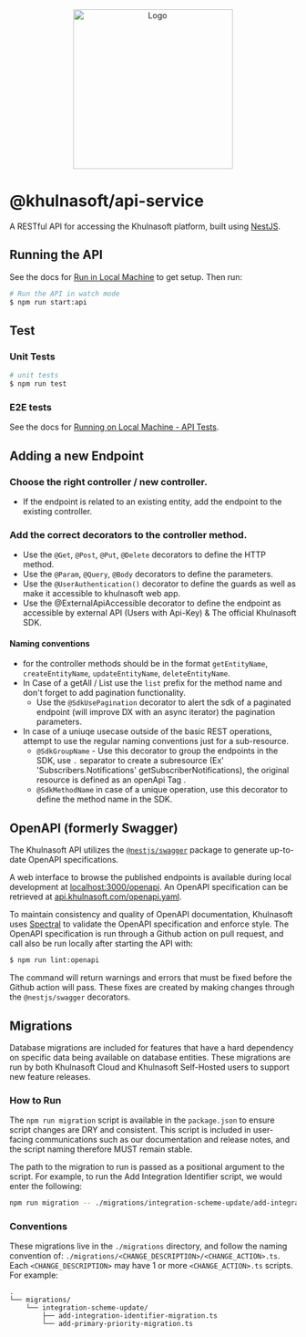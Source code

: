 <div align="center">
  <a href="https://khulnasoft.co" target="_blank">
  <picture>
    <source media="(prefers-color-scheme: dark)" srcset="https://user-images.githubusercontent.com/2233092/213641039-220ac15f-f367-4d13-9eaf-56e79433b8c1.png">
    <img src="https://user-images.githubusercontent.com/2233092/213641043-3bbb3f21-3c53-4e67-afe5-755aeb222159.png" width="280" alt="Logo"/>
  </picture>
  </a>
</div>

# @khulnasoft/api-service

A RESTful API for accessing the Khulnasoft platform, built using [NestJS](https://nestjs.com/).

## Running the API

See the docs for [Run in Local Machine](https://docs.khulnasoft.com/community/run-in-local-machine?utm_campaign=github-api-readme) to get setup. Then run:

```bash
# Run the API in watch mode
$ npm run start:api
```

## Test

### Unit Tests

```bash
# unit tests
$ npm run test
```

### E2E tests

See the docs for [Running on Local Machine - API Tests](https://docs.khulnasoft.com/community/run-in-local-machine#api?utm_campaign=github-api-readme).

## Adding a new Endpoint

### Choose the right controller / new controller.

- If the endpoint is related to an existing entity, add the endpoint to the existing controller.

### Add the correct decorators to the controller method.

- Use the `@Get`, `@Post`, `@Put`, `@Delete` decorators to define the HTTP method.
- Use the `@Param`, `@Query`, `@Body` decorators to define the parameters.
- Use the `@UserAuthentication()` decorator to define the guards as well as make it accessible to khulnasoft web app.
- Use the @ExternalApiAccessible decorator to define the endpoint as accessible by external API (Users with Api-Key) & The official Khulnasoft SDK.

#### Naming conventions

- for the controller methods should be in the format `getEntityName`, `createEntityName`, `updateEntityName`, `deleteEntityName`.
- In Case of a getAll / List use the `list` prefix for the method name and don't forget to add pagination functionality.
  - Use the `@SdkUsePagination` decorator to alert the sdk of a paginated endpoint (will improve DX with an async iterator) the pagination parameters.
- In case of a uniuqe usecase outside of the basic REST operations, attempt to use the regular naming conventions just for a sub-resource.
  - `@SdkGroupName` - Use this decorator to group the endpoints in the SDK, use `.` separator to create a subresource (Ex' 'Subscribers.Notifications' getSubscriberNotifications), the original resource is defined as an openApi Tag .
  - `@SdkMethodName` in case of a unique operation, use this decorator to define the method name in the SDK.

## OpenAPI (formerly Swagger)

The Khulnasoft API utilizes the [`@nestjs/swagger`](https://github.com/nestjs/swagger) package to generate up-to-date OpenAPI specifications.

A web interface to browse the published endpoints is available during local development at [localhost:3000/openapi](https://localhost:3000/openapi). An OpenAPI specification can be retrieved at [api.khulnasoft.com/openapi.yaml](https://api.khulnasoft.com/openapi.yaml).

To maintain consistency and quality of OpenAPI documentation, Khulnasoft uses [Spectral](https://github.com/stoplightio/spectral) to validate the OpenAPI specification and enforce style. The OpenAPI specification is run through a Github action on pull request, and call also be run locally after starting the API with:

```bash
$ npm run lint:openapi
```

The command will return warnings and errors that must be fixed before the Github action will pass. These fixes are created by making changes through the `@nestjs/swagger` decorators.

## Migrations

Database migrations are included for features that have a hard dependency on specific data being available on database entities. These migrations are run by both Khulnasoft Cloud and Khulnasoft Self-Hosted users to support new feature releases.

### How to Run

The `npm run migration` script is available in the `package.json` to ensure script changes are DRY and consistent. This script is included in user-facing communications such as our documentation and release notes, and the script naming therefore MUST remain stable.

The path to the migration to run is passed as a positional argument to the script. For example, to run the Add Integration Identifier script, we would enter the following:

```bash
npm run migration -- ./migrations/integration-scheme-update/add-integration-identifier-migration.ts
```

### Conventions

These migrations live in the `./migrations` directory, and follow the naming convention of:
`./migrations/<CHANGE_DESCRIPTION>/<CHANGE_ACTION>.ts`. Each `<CHANGE_DESCRIPTION>` may have 1 or more `<CHANGE_ACTION>.ts` scripts. For example:

```
.
└── migrations/
    └── integration-scheme-update/
        ├── add-integration-identifier-migration.ts
        └── add-primary-priority-migration.ts
```
